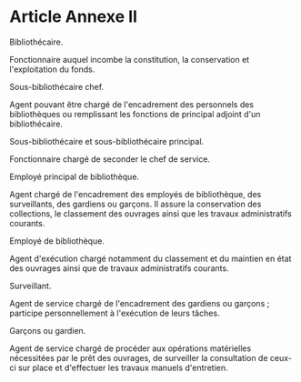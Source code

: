 # Article Annexe II

Bibliothécaire.

Fonctionnaire auquel incombe la constitution, la conservation et l'exploitation du fonds.

Sous-bibliothécaire chef.

Agent pouvant être chargé de l'encadrement des personnels des bibliothèques ou remplissant les fonctions de principal adjoint d'un bibliothécaire.

Sous-bibliothécaire et sous-bibliothécaire principal.

Fonctionnaire chargé de seconder le chef de service.

Employé principal de bibliothèque.

Agent chargé de l'encadrement des employés de bibliothèque, des surveillants, des gardiens ou garçons. Il assure la conservation des collections, le classement des ouvrages ainsi que les travaux administratifs courants.

Employé de bibliothèque.

Agent d'exécution chargé notamment du classement et du maintien en état des ouvrages ainsi que de travaux administratifs courants.

Surveillant.

Agent de service chargé de l'encadrement des gardiens ou garçons ; participe personnellement à l'exécution de leurs tâches.

Garçons ou gardien.

Agent de service chargé de procéder aux opérations matérielles nécessitées par le prêt des ouvrages, de surveiller la consultation de ceux-ci sur place et d'effectuer les travaux manuels d'entretien.
